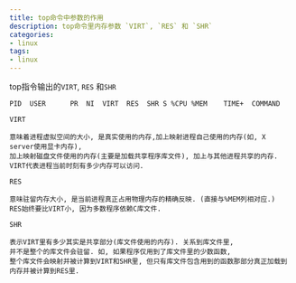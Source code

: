 ```yaml
---
title: top命令中参数的作用
description: top命令里内存参数 `VIRT`, `RES` 和 `SHR` 
categories:
- linux
tags:
- linux
---
```



top指令输出的`VIRT`, `RES` 和`SHR `

    PID  USER      PR  NI  VIRT  RES  SHR S %CPU %MEM    TIME+  COMMAND
 

`VIRT` 
    
    意味着进程虚拟空间的大小, 是真实使用的内存,加上映射进程自己使用的内存(如, X server使用显卡内存), 
    加上映射磁盘文件使用的内存(主要是加载共享程序库文件), 加上与其他进程共享的内存. 
    VIRT代表进程当前时刻有多少内存可以访问.

`RES` 

    意味驻留内存大小, 是当前进程真正占用物理内存的精确反映. (直接与%MEM列相对应.) 
    RES始终要比VIRT小, 因为多数程序依赖C库文件.

`SHR` 
    
    表示VIRT里有多少其实是共享部分(库文件使用的内存). 关系到库文件里,
    并不是整个的库文件会驻留. 如, 如果程序仅用到了库文件里的少数函数,
    整个库文件会映射并被计算到VIRT和SHR里, 但只有库文件包含用到的函数那部分真正加载到内存并被计算到RES里.
